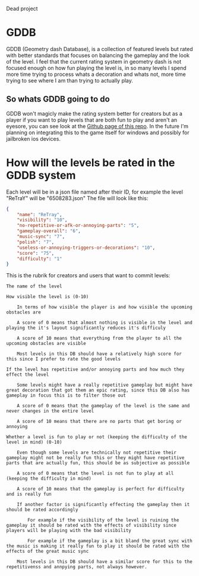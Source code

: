 Dead project
# GDDB
GDDB (Geometry dash Database), is a collection of featured levels but rated with better standards that focuses on balancing the gameplay and the look of the level.
I feel that the current rating system in geometry dash is not focused enough on how fun playing the level is, in so many levels I spend more time trying to process whats a decoration and whats not, more time trying to see where I am than trying to actually play.

## So whats GDDB going to do
GDDB won't magicly make the rating system better for creators but as a player if you want to play levels that are both fun to play and aren't an eyesore, you can see look at the [Github page of this repo](https://Dev7z.github.io/gddb/).
In the future I'm planning on integrating this to the game itself for windows and possibly for jailbroken ios devices.


# How will the levels be rated in the GDDB system
Each level will be in a json file named after their ID, for example the level "ReTraY" will be "6508283.json"
The file will look like this:

```json
{
    "name": "ReTray",
    "visibility": "10",
    "no-repetitive-or-afk-or-annoying-parts": "5",
    "gameplay-overall": "6",
    "music-sync": "7",
    "polish": "7",
    "useless-or-annoying-triggers-or-decorations": "10",
    "score": "75",
    "difficulty": "1"
}
```
This is the rubrik for creators and users that want to commit levels:

    The name of the level
    
    How visible the level is (0-10)
    
        In terms of how visible the player is and how visible the upcoming obstacles are
        
        A score of 0 means that almost nothing is visible in the level and playing the it's layout significantly reduces it's difficuly
        
        A score of 10 means that everything from the player to all the upcoming obstacles are visible
        
        Most levels in this DB should have a relatively high score for this since I prefer to rate the good levels
        
    If the level has repetitive and/or annoying parts and how much they effect the level
        
        Some levels might have a really repetitive gameplay but might have great decoration that got them an epic rating, since this DB also has gameplay in focus this is to filter those out
        
        A score of 0 means that the gameplay of the level is the same and never changes in the entire level
        
        A score of 10 means that there are no parts that get boring or annoying
        
    Whether a level is fun to play or not (keeping the difficulty of the level in mind) (0-10)
    
        Even though some levels are technically not repetitive their gameplay might not be really fun this or they might have repetitive parts that are actually fun, this should be as subjective as possible
        
        A score of 0 means that the level is not fun to play at all (keeping the difficulty in mind)
        
        A score of 10 means that the gameplay is perfect for difficulty and is really fun
        
        If another factor is significantly effecting the gameplay then it should be rated accordingly
            
            For example if the visibility of the level is ruining the gameplay it should be rated with the effects of visibility since players will be playing with the bad visibility
    
            For example if the gameplay is a bit bland the great sync with the music is making it really fun to play it should be rated with the effects of the great music sync
           
        Most levels in this DB should have a similar score for this to the repetitivenss and annpying parts, not always however.
